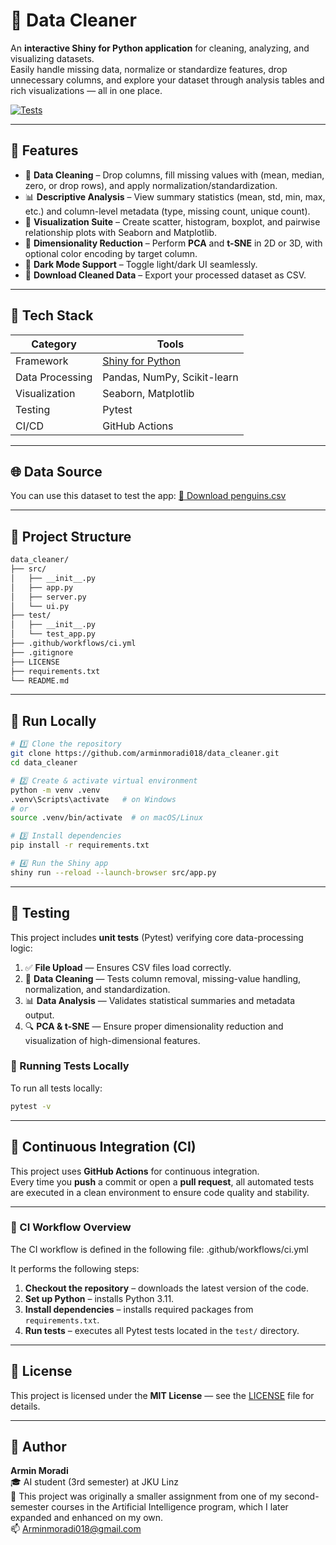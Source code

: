 # 🧹 Data Cleaner

An **interactive Shiny for Python application** for cleaning, analyzing, and visualizing datasets.  
Easily handle missing data, normalize or standardize features, drop unnecessary columns, and explore your dataset through analysis tables and rich visualizations — all in one place.

[![Tests](https://github.com/arminmoradi018/data_cleaner/actions/workflows/ci.yml/badge.svg)](https://github.com/arminmoradi018/data_cleaner/actions/workflows/ci.yml)

---

## 🚀 Features

- 🧼 **Data Cleaning** – Drop columns, fill missing values with (mean, median, zero, or drop rows), and apply normalization/standardization.  
- 📊 **Descriptive Analysis** – View summary statistics (mean, std, min, max, etc.) and column-level metadata (type, missing count, unique count).  
- 🎨 **Visualization Suite** – Create scatter, histogram, boxplot, and pairwise relationship plots with Seaborn and Matplotlib.  
- 🧭 **Dimensionality Reduction** – Perform **PCA** and **t-SNE** in 2D or 3D, with optional color encoding by target column.  
- 🌙 **Dark Mode Support** – Toggle light/dark UI seamlessly.  
- 💾 **Download Cleaned Data** – Export your processed dataset as CSV.  

---

## 🧠 Tech Stack

| Category        | Tools                                          |
| ---------------- | ---------------------------------------------- |
| Framework        | [Shiny for Python](https://shiny.posit.co/py/) |
| Data Processing  | Pandas, NumPy, Scikit-learn                   |
| Visualization    | Seaborn, Matplotlib                            |
| Testing          | Pytest                                         |
| CI/CD            | GitHub Actions                                 |

---
## 🌐 Data Source

You can use this dataset to test the app:
[🐧 Download penguins.csv](https://raw.githubusercontent.com/allisonhorst/palmerpenguins/main/inst/extdata/penguins.csv)

---

## 🧩 Project Structure

```bash
data_cleaner/
├── src/
│   ├── __init__.py
│   ├── app.py
│   ├── server.py
│   └── ui.py
├── test/
│   ├── __init__.py
│   └── test_app.py
├── .github/workflows/ci.yml
├── .gitignore
├── LICENSE
├── requirements.txt
└── README.md
```

---

## 🧪 Run Locally

```bash
# 1️⃣ Clone the repository
git clone https://github.com/arminmoradi018/data_cleaner.git
cd data_cleaner

# 2️⃣ Create & activate virtual environment
python -m venv .venv
.venv\Scripts\activate   # on Windows
# or
source .venv/bin/activate  # on macOS/Linux

# 3️⃣ Install dependencies
pip install -r requirements.txt

# 4️⃣ Run the Shiny app
shiny run --reload --launch-browser src/app.py
```
---

## 🧪 Testing

This project includes **unit tests** (Pytest) verifying core data-processing logic:

1. ✅ **File Upload** — Ensures CSV files load correctly.  
2. 🧹 **Data Cleaning** — Tests column removal, missing-value handling, normalization, and standardization.  
3. 📊 **Data Analysis** — Validates statistical summaries and metadata output.  
4. 🔍 **PCA & t-SNE** — Ensure proper dimensionality reduction and visualization of high-dimensional features.  

### 🧰 Running Tests Locally

To run all tests locally:

```bash
pytest -v

```
---

## 🤖 Continuous Integration (CI)

This project uses **GitHub Actions** for continuous integration.  
Every time you **push** a commit or open a **pull request**, all automated tests are executed in a clean environment to ensure code quality and stability.

---

### 🧱 CI Workflow Overview

The CI workflow is defined in the following file:
.github/workflows/ci.yml

It performs the following steps:

1. **Checkout the repository** – downloads the latest version of the code.
2. **Set up Python** – installs Python 3.11.
3. **Install dependencies** – installs required packages from `requirements.txt`.
4. **Run tests** – executes all Pytest tests located in the `test/` directory.

---

## 📄 License

This project is licensed under the **MIT License** — see the [LICENSE](./LICENSE) file for details.

---

## 👤 Author  
**Armin Moradi**  
🎓 AI student (3rd semester) at JKU Linz  
📘 This project was originally a smaller assignment from one of my second-semester courses in the Artificial Intelligence program, which I later expanded and enhanced on my own.  
📫 Arminmoradi018@gmail.com

